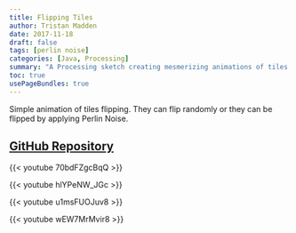 ```yaml
---
title: Flipping Tiles
author: Tristan Madden
date: 2017-11-18
draft: false
tags: [perlin noise]
categories: [Java, Processing]
summary: "A Processing sketch creating mesmerizing animations of tiles that flip based on either random patterns or Perlin noise algorithms, demonstrating creative uses of procedural animation."
toc: true
usePageBundles: true
---
```


Simple animation of tiles flipping. They can flip randomly or they can be flipped by applying Perlin Noise. 

<h2><a href="https://github.com/Trimad/Flippy_Thing" target="_blank">GitHub Repository</a></h2>

{{< youtube 70bdFZgcBqQ >}}

{{< youtube hlYPeNW_JGc >}}

{{< youtube u1msFUOJuv8 >}}

{{< youtube wEW7MrMvir8 >}}
